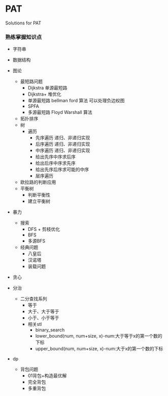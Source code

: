 # PAT
Solutions for PAT

### 熟练掌握知识点
- 字符串
- 数据结构
- 图论
    - 最短路问题
        - Dijkstra 单源最短路
        - Dijkstra+ 堆优化
        - 单源最短路 bellman ford 算法 可以处理负边权图
        - SPFA
        - 多源最短路 Floyd Warshall 算法
    - 拓扑排序
    - 树
        - 遍历
            - 先序遍历 递归、非递归实现
            - 后序遍历 递归、非递归实现
            - 中序遍历 递归、非递归实现
            - 给出先序中序求后序
            - 给出后序中序求先序
            - 给出先序后序求可能的中序
            - 层序遍历
    - 欧拉路的判断应用
    - 平衡树
        - 判断平衡性
        - 建立平衡树
- 暴力
    - 搜索
        - DFS + 剪枝优化
        - BFS
        - 多源BFS
    - 经典问题
        - 八皇后
        - 汉诺塔
        - 装载问题
- 贪心
- 分治
    - 二分查找系列
        - 等于
        - 大于、大于等于
        - 小于、小于等于
        - 相关stl
            - binary_search
            - lower_bound(num, num+size, x)-num:大于等于x的第一个数的下标 
            - upper_bound(num, num+size, x)-num:大于x的第一个数的下标 
    
- dp
    - 背包问题
        - 01背包+构造最优解
        - 完全背包
        - 多重背包
